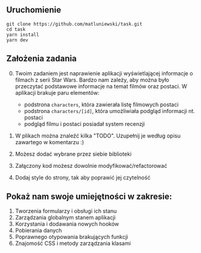 ## Uruchomienie

```
git clone https://github.com/matluniewski/task.git
cd task
yarn install
yarn dev
```

## Założenia zadania

0. Twoim zadaniem jest naprawienie aplikacji wyświetlającej informacje o filmach z serii Star Wars. Bardzo nam zależy, aby można było przeczytać podstawowe informacje na temat filmów oraz postaci. W aplikacji brakuje paru elementów:

   - podstrona `characters`, która zawierała listę filmowych postaci
   - podstrona `characters/[id]`, która umożliwiała podgląd informacji nt. postaci
   - podgląd filmu i postaci posiadał system recenzji

1. W plikach można znaleźć kilka "TODO". Uzupełnij je według opisu zawartego w komentarzu :)
2. Możesz dodać wybrane przez siebie biblioteki
3. Załączony kod możesz dowolnie modyfikować/refactorować
4. Dodaj style do strony, tak aby poprawić jej czytelność

## Pokaż nam swoje umiejętności w zakresie:

1. Tworzenia formularzy i obsługi ich stanu
2. Zarządzania globalnym stanem aplikacji
3. Korzystania i dodawania nowych hooków
4. Pobierania danych
5. Poprawnego otypowania brakujących funkcji
6. Znajomość CSS i metody zarządzania klasami
